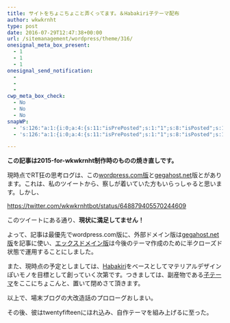 ```yaml
---
title: サイトをちょこちょこと弄くってます。＆Habakiri子テーマ配布
author: wkwkrnht
type: post
date: 2016-07-29T12:47:38+00:00
url: /sitemanagement/wordpress/theme/316/
onesignal_meta_box_present:
  - 1
  - 1
  - 1
onesignal_send_notification:
  - 
  - 
  - 
cwp_meta_box_check:
  - No
  - No
  - No
snapWP:
  - 's:126:"a:1:{i:0;a:4:{s:11:"isPrePosted";s:1:"1";s:8:"isPosted";s:1:"1";s:4:"pgID";s:3:"657";s:5:"pDate";s:19:"2016-11-03 10:05:49";}}";'
  - 's:126:"a:1:{i:0;a:4:{s:11:"isPrePosted";s:1:"1";s:8:"isPosted";s:1:"1";s:4:"pgID";s:3:"657";s:5:"pDate";s:19:"2016-11-03 10:05:49";}}";'

---
```

**この記事は2015-for-wkwkrnht制作時のものの焼き直しです。**

現時点でRT狂の思考ログは、この<a href="http://wkwkrnht.wordpress.com" target="_blank" rel="noopener">wordpress.com版</a>と<a href="http://wkwkrnht.gegahost.net" target="_blank" rel="noopener">gegahost.net</a>版とがあります。これは、私のツイートから、察しが着いていた方もいらっしゃると思います。しかし、

https://twitter.com/wkwkrnhtbot/status/648879405570244609

このツイートにある通り、**現状に満足してません！**

よって、記事は最優先でwordpress.com版に、外部ドメイン版は<a href="http://wkwkrnht.gegahost.net" target="_blank" rel="noopener">gegahost.net版</a>を記事に使い、<a href="http://wkwkrnht.wp.xdomain.jp" target="_blank" rel="noopener">エックスドメイン版</a>は今後のテーマ作成のために半クローズド状態で運用することにしました。
  
また、現時点の予定としましては、<a href="http://habakiri.2inc.org" target="_blank" rel="noopener">Habakiri</a>をベースとしてマテリアルデザインぽいモノを目標として創っていく次第です。つきましては、副産物である<a href="https://github.com/wkwkrnht/habakiri-child" target="_blank" rel="noopener">子テーマ</a>をここにちょこんと、置いて閉めさて頂きます。
  
以上で、場末ブログの大改造話のプロローグおしまい。

その後、彼はtwentyfifteenにほれ込み、自作テーマを組み上げるに至った。